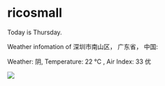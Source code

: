 # ricosmall

Today is Thursday.

Weather infomation of 深圳市南山区， 广东省， 中国: 

Weather: 阴, Temperature: 22 ℃ , Air Index: 33 优

<img src="https://github-readme-stats.vercel.app/api?username=ricosmall&show_icons=true" />
